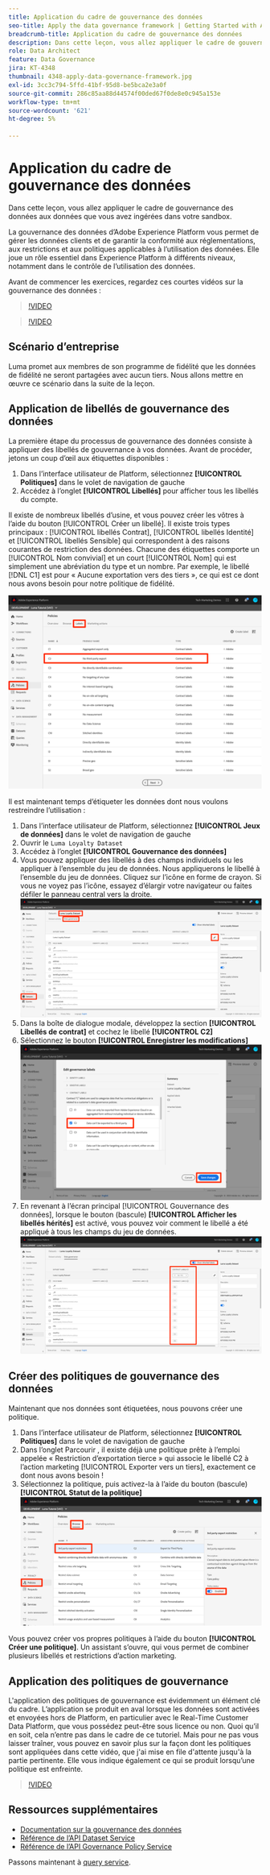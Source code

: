 ```yaml
---
title: Application du cadre de gouvernance des données
seo-title: Apply the data governance framework | Getting Started with Adobe Experience Platform for Data Architects and Data Engineers
breadcrumb-title: Application du cadre de gouvernance des données
description: Dans cette leçon, vous allez appliquer le cadre de gouvernance des données aux données que vous avez ingérées dans votre sandbox.
role: Data Architect
feature: Data Governance
jira: KT-4348
thumbnail: 4348-apply-data-governance-framework.jpg
exl-id: 3cc3c794-5ffd-41bf-95d8-be5bca2e3a0f
source-git-commit: 286c85aa88d44574f00ded67f0de8e0c945a153e
workflow-type: tm+mt
source-wordcount: '621'
ht-degree: 5%

---
```


# Application du cadre de gouvernance des données

<!--15min-->

Dans cette leçon, vous allez appliquer le cadre de gouvernance des données aux données que vous avez ingérées dans votre sandbox.

La gouvernance des données d’Adobe Experience Platform vous permet de gérer les données clients et de garantir la conformité aux réglementations, aux restrictions et aux politiques applicables à l’utilisation des données. Elle joue un rôle essentiel dans Experience Platform à différents niveaux, notamment dans le contrôle de l’utilisation des données.

Avant de commencer les exercices, regardez ces courtes vidéos sur la gouvernance des données :
>[!VIDEO](https://video.tv.adobe.com/v/36653?learn=on&enablevpops)

>[!VIDEO](https://video.tv.adobe.com/v/29708?learn=on&enablevpops)

<!--
## Permissions required

In the [Configure Permissions](configure-permissions.md) lesson, you set up all the access controls required to complete this lesson, specifically:

* Permission items **[!UICONTROL Data Governance]** > **[!UICONTROL Manage Usage Labels]**, **[!UICONTROL Manage Data Usage Policies]** and **[!UICONTROL View Data Usage Policies]**
* Permission items **[!UICONTROL Data Management]** > **[!UICONTROL View Datasets]** and **[!UICONTROL Manage Datasets]**
* Permission item **[!UICONTROL Sandboxes]** > `Luma Tutorial`
* User-role access to the `Luma Tutorial Platform` Product Profile
-->

## Scénario d’entreprise

Luma promet aux membres de son programme de fidélité que les données de fidélité ne seront partagées avec aucun tiers. Nous allons mettre en œuvre ce scénario dans la suite de la leçon.

## Application de libellés de gouvernance des données

La première étape du processus de gouvernance des données consiste à appliquer des libellés de gouvernance à vos données. Avant de procéder, jetons un coup d’œil aux étiquettes disponibles :

1. Dans l’interface utilisateur de Platform, sélectionnez **[!UICONTROL Politiques]** dans le volet de navigation de gauche
1. Accédez à l’onglet **[!UICONTROL Libellés]** pour afficher tous les libellés du compte.

Il existe de nombreux libellés d’usine, et vous pouvez créer les vôtres à l’aide du bouton [!UICONTROL Créer un libellé]. Il existe trois types principaux : [!UICONTROL libellés Contrat], [!UICONTROL libellés Identité] et [!UICONTROL libellés Sensible] qui correspondent à des raisons courantes de restriction des données. Chacune des étiquettes comporte un [!UICONTROL Nom convivial] et un court [!UICONTROL Nom] qui est simplement une abréviation du type et un nombre. Par exemple, le libellé [!DNL C1] est pour « Aucune exportation vers des tiers », ce qui est ce dont nous avons besoin pour notre politique de fidélité.

![Libellé de gouvernance des données](assets/governance-policies.png)

Il est maintenant temps d’étiqueter les données dont nous voulons restreindre l’utilisation :

1. Dans l’interface utilisateur de Platform, sélectionnez **[!UICONTROL Jeux de données]** dans le volet de navigation de gauche
1. Ouvrir le `Luma Loyalty Dataset`
1. Accédez à l’onglet **[!UICONTROL Gouvernance des données]**
1. Vous pouvez appliquer des libellés à des champs individuels ou les appliquer à l’ensemble du jeu de données. Nous appliquerons le libellé à l’ensemble du jeu de données. Cliquez sur l’icône en forme de crayon. Si vous ne voyez pas l’icône, essayez d’élargir votre navigateur ou faites défiler le panneau central vers la droite.
   ![Gouvernance des données](assets/governance-dataset.png)
1. Dans la boîte de dialogue modale, développez la section **[!UICONTROL Libellés de contrat]** et cochez le libellé **[!UICONTROL C2]**
1. Sélectionnez le bouton **[!UICONTROL Enregistrer les modifications]**
   ![Gouvernance des données](assets/governance-applyLabel.png)
1. En revenant à l’écran principal [!UICONTROL Gouvernance des données], lorsque le bouton (bascule) **[!UICONTROL Afficher les libellés hérités]** est activé, vous pouvez voir comment le libellé a été appliqué à tous les champs du jeu de données.
   ![Gouvernance des données](assets/governance-labelsAdded.png)


<!--adding extra, unnecessary fields from field groups makes it harder to see which fields really need labels-->
<!--Are there any best practices for applying governance labels-->

## Créer des politiques de gouvernance des données

Maintenant que nos données sont étiquetées, nous pouvons créer une politique.

1. Dans l’interface utilisateur de Platform, sélectionnez **[!UICONTROL Politiques]** dans le volet de navigation de gauche
1. Dans l’onglet Parcourir , il existe déjà une politique prête à l’emploi appelée « Restriction d’exportation tierce » qui associe le libellé C2 à l’action marketing [!UICONTROL Exporter vers un tiers], exactement ce dont nous avons besoin !
1. Sélectionnez la politique, puis activez-la à l’aide du bouton (bascule) **[!UICONTROL Statut de la politique]**
   ![Gouvernance des données](assets/governance-enablePolicy.png)

Vous pouvez créer vos propres politiques à l’aide du bouton **[!UICONTROL Créer une politique]**. Un assistant s’ouvre, qui vous permet de combiner plusieurs libellés et restrictions d’action marketing.

## Application des politiques de gouvernance

L&#39;application des politiques de gouvernance est évidemment un élément clé du cadre. L’application se produit en aval lorsque les données sont activées et envoyées hors de Platform, en particulier avec le Real-Time Customer Data Platform, que vous possédez peut-être sous licence ou non. Quoi qu’il en soit, cela n’entre pas dans le cadre de ce tutoriel. Mais pour ne pas vous laisser traîner, vous pouvez en savoir plus sur la façon dont les politiques sont appliquées dans cette vidéo, que j&#39;ai mise en file d&#39;attente jusqu&#39;à la partie pertinente. Elle vous indique également ce qui se produit lorsqu’une politique est enfreinte.

>[!VIDEO](https://video.tv.adobe.com/v/33631/?t=151&quality=12&learn=on&enablevpops)


## Ressources supplémentaires

* [Documentation sur la gouvernance des données](https://experienceleague.adobe.com/docs/experience-platform/data-governance/home.html?lang=fr)
* [Référence de l’API Dataset Service](https://www.adobe.io/experience-platform-apis/references/dataset-service/)
* [Référence de l’API Governance Policy Service](https://www.adobe.io/experience-platform-apis/references/policy-service/)

Passons maintenant à [query service](run-queries.md).
